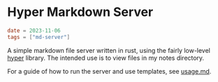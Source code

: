 # Hyper Markdown Server

```toml
date = 2023-11-06
tags = ["md-server"]
```

A simple markdown file server written in rust, using the fairly low-level
[hyper](https://crates.io/crates/hyper) library. The intended use is to view
files in my notes directory.

For a guide of how to run the server and use templates, see [usage.md](usage.md).

